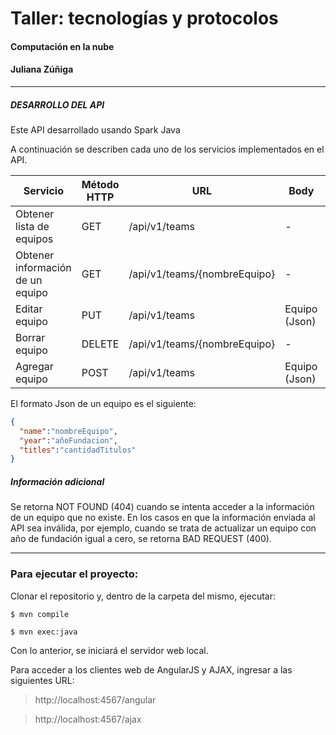 # Taller: tecnologías y protocolos
#### Computación en la nube
#### Juliana Zúñiga

***

##### DESARROLLO DEL API


Este API desarrollado usando Spark Java

A continuación se describen cada uno de los servicios implementados en el API.

| Servicio | Método HTTP | URL | Body | Resultado |
| ------ | ------ | ------ | ------ | ------ |
| Obtener lista de equipos | GET | /api/v1/teams | - | Lista de equipos (Json)
| Obtener información de un equipo | GET | /api/v1/teams/{nombreEquipo} | - | Equipo (Json)
| Editar equipo | PUT | /api/v1/teams | Equipo (Json) | HTTP OK: 200
| Borrar equipo | DELETE | /api/v1/teams/{nombreEquipo} | - | HTTP OK: 200
| Agregar equipo | POST | /api/v1/teams | Equipo (Json) | HTTP OK: 200



El formato Json de un equipo es el siguiente:

```json
{
  "name":"nombreEquipo",
  "year":"añoFundacion",
  "titles":"cantidadTitulos"
}
```
##### Información adicional

Se retorna NOT FOUND (404) cuando se intenta acceder a la información de un equipo que no existe. En los casos en que la información enviada al API sea inválida, por ejemplo, cuando se trata de actualizar un  equipo con año de fundación igual a cero, se retorna BAD REQUEST (400).

***

### Para ejecutar  el proyecto:

Clonar el repositorio y, dentro de la carpeta del mismo, ejecutar:

```
$ mvn compile
```
```
$ mvn exec:java
```

Con lo anterior, se iniciará el servidor web local.

Para acceder a los clientes web de AngularJS y AJAX, ingresar a las siguientes URL:

> http://localhost:4567/angular

> http://localhost:4567/ajax
